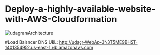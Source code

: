 # Deploy-a-highly-available-website-with-AWS-Cloudformation
![udagramArchitecture](https://user-images.githubusercontent.com/45949931/177014638-7f89ed44-f1c6-443d-a2bd-68bbed9c39a5.jpeg)

#Load Balancer DNS URL:
http://udagr-WebAp-3N3T5ME9BHST-1401354952.us-east-1.elb.amazonaws.com
